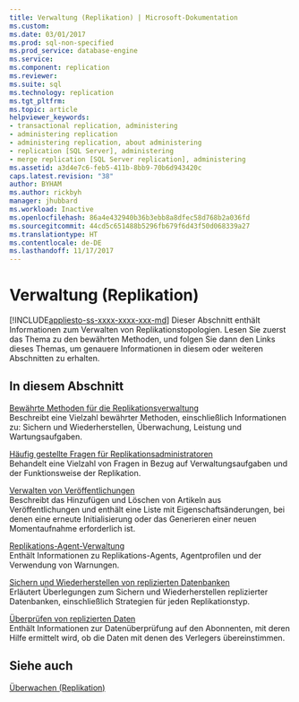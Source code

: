```yaml
---
title: Verwaltung (Replikation) | Microsoft-Dokumentation
ms.custom: 
ms.date: 03/01/2017
ms.prod: sql-non-specified
ms.prod_service: database-engine
ms.service: 
ms.component: replication
ms.reviewer: 
ms.suite: sql
ms.technology: replication
ms.tgt_pltfrm: 
ms.topic: article
helpviewer_keywords:
- transactional replication, administering
- administering replication
- administering replication, about administering
- replication [SQL Server], administering
- merge replication [SQL Server replication], administering
ms.assetid: a3d4e7c6-feb5-411b-8bb9-70b6d943420c
caps.latest.revision: "38"
author: BYHAM
ms.author: rickbyh
manager: jhubbard
ms.workload: Inactive
ms.openlocfilehash: 86a4e432940b36b3ebb8a8dfec58d768b2a036fd
ms.sourcegitcommit: 44cd5c651488b5296fb679f6d43f50d068339a27
ms.translationtype: HT
ms.contentlocale: de-DE
ms.lasthandoff: 11/17/2017
---
```

# <a name="administration-replication"></a>Verwaltung (Replikation)
[!INCLUDE[appliesto-ss-xxxx-xxxx-xxx-md](../../../includes/appliesto-ss-xxxx-xxxx-xxx-md.md)] Dieser Abschnitt enthält Informationen zum Verwalten von Replikationstopologien. Lesen Sie zuerst das Thema zu den bewährten Methoden, und folgen Sie dann den Links dieses Themas, um genauere Informationen in diesem oder weiteren Abschnitten zu erhalten.  
  
## <a name="in-this-section"></a>In diesem Abschnitt  
 [Bewährte Methoden für die Replikationsverwaltung](../../../relational-databases/replication/administration/best-practices-for-replication-administration.md)  
 Beschreibt eine Vielzahl bewährter Methoden, einschließlich Informationen zu: Sichern und Wiederherstellen, Überwachung, Leistung und Wartungsaufgaben.  
  
 [Häufig gestellte Fragen für Replikationsadministratoren](../../../relational-databases/replication/administration/frequently-asked-questions-for-replication-administrators.md)  
 Behandelt eine Vielzahl von Fragen in Bezug auf Verwaltungsaufgaben und der Funktionsweise der Replikation.  
  
 [Verwalten von Veröffentlichungen](../../../relational-databases/replication/publish/maintain-publications.md)  
 Beschreibt das Hinzufügen und Löschen von Artikeln aus Veröffentlichungen und enthält eine Liste mit Eigenschaftsänderungen, bei denen eine erneute Initialisierung oder das Generieren einer neuen Momentaufnahme erforderlich ist.  
  
 [Replikations-Agent-Verwaltung](../../../relational-databases/replication/agents/replication-agent-administration.md)  
 Enthält Informationen zu Replikations-Agents, Agentprofilen und der Verwendung von Warnungen.  
  
 [Sichern und Wiederherstellen von replizierten Datenbanken](../../../relational-databases/replication/administration/back-up-and-restore-replicated-databases.md)  
 Erläutert Überlegungen zum Sichern und Wiederherstellen replizierter Datenbanken, einschließlich Strategien für jeden Replikationstyp.  
  
 [Überprüfen von replizierten Daten](../../../relational-databases/replication/validate-replicated-data.md)  
 Enthält Informationen zur Datenüberprüfung auf den Abonnenten, mit deren Hilfe ermittelt wird, ob die Daten mit denen des Verlegers übereinstimmen.  
  
## <a name="see-also"></a>Siehe auch  
 [Überwachen &#40;Replikation&#41;](../../../relational-databases/replication/monitor/monitoring-replication.md)  
  
  
